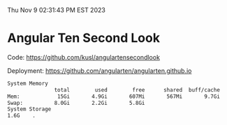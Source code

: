 Thu Nov  9 02:31:43 PM EST 2023

# Angular Ten Second Look

Code: https://github.com/kusl/angulartensecondlook

Deployment: https://github.com/angularten/angularten.github.io

```bash
System Memory
               total        used        free      shared  buff/cache   available
Mem:            15Gi       4.9Gi       607Mi       567Mi       9.7Gi       9.5Gi
Swap:          8.0Gi       2.2Gi       5.8Gi
System Storage
1.6G	.
```
```bash
